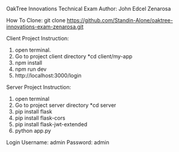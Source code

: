 OakTree Innovations Technical Exam
Author: John Edcel Zenarosa

How To Clone:
git clone https://github.com/Standin-Alone/oaktree-innovations-exam-zenarosa.git

Client Project Instruction:
1. open terminal.
2. Go to project client directory *cd client/my-app   
4. npm install
5. npm run dev
6. http://localhost:3000/login


Server Project Instruction:
1. open terminal 
2. Go to project server directory *cd server
3. pip install flask
4. pip install flask-cors
5. pip install flask-jwt-extended
6. python app.py

Login
Username: admin
Password: admin


